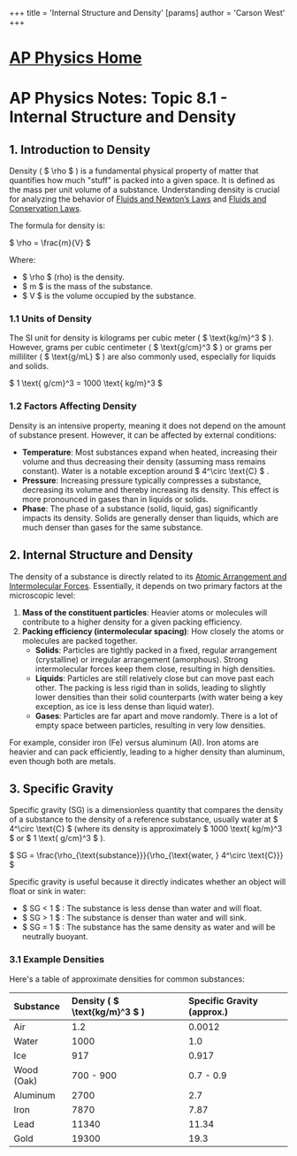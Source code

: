 +++
 title = 'Internal Structure and Density'
[params]
	author = 'Carson West'
+++
# [AP Physics Home](./../ap-physics-home/)
# AP Physics Notes: Topic 8.1 - Internal Structure and Density

## 1. Introduction to Density

Density ( $ \rho $ ) is a fundamental physical property of matter that quantifies how much "stuff" is packed into a given space. It is defined as the mass per unit volume of a substance. Understanding density is crucial for analyzing the behavior of [Fluids and Newton’s Laws](./../fluids-and-newton’s-laws/) and [Fluids and Conservation Laws](./../fluids-and-conservation-laws/).

The formula for density is:

 $ 
\rho = \frac{m}{V}
 $ 

Where:
*    $ \rho $  (rho) is the density.
*    $ m $  is the mass of the substance.
*    $ V $  is the volume occupied by the substance.

### 1.1 Units of Density

The SI unit for density is kilograms per cubic meter ( $ \text{kg/m}^3 $ ). However, grams per cubic centimeter ( $ \text{g/cm}^3 $ ) or grams per milliliter ( $ \text{g/mL} $ ) are also commonly used, especially for liquids and solids.

 $ 
1 \text{ g/cm}^3 = 1000 \text{ kg/m}^3
 $ 

### 1.2 Factors Affecting Density

Density is an intensive property, meaning it does not depend on the amount of substance present. However, it can be affected by external conditions:

*   **Temperature**: Most substances expand when heated, increasing their volume and thus decreasing their density (assuming mass remains constant). Water is a notable exception around  $ 4^\circ \text{C} $ .
*   **Pressure**: Increasing pressure typically compresses a substance, decreasing its volume and thereby increasing its density. This effect is more pronounced in gases than in liquids or solids.
*   **Phase**: The phase of a substance (solid, liquid, gas) significantly impacts its density. Solids are generally denser than liquids, which are much denser than gases for the same substance.

## 2. Internal Structure and Density

The density of a substance is directly related to its [Atomic Arrangement and Intermolecular Forces](./../atomic-arrangement-and-intermolecular-forces/).
Essentially, it depends on two primary factors at the microscopic level:

1.  **Mass of the constituent particles**: Heavier atoms or molecules will contribute to a higher density for a given packing efficiency.
2.  **Packing efficiency (intermolecular spacing)**: How closely the atoms or molecules are packed together.
    *   **Solids**: Particles are tightly packed in a fixed, regular arrangement (crystalline) or irregular arrangement (amorphous). Strong intermolecular forces keep them close, resulting in high densities.
    *   **Liquids**: Particles are still relatively close but can move past each other. The packing is less rigid than in solids, leading to slightly lower densities than their solid counterparts (with water being a key exception, as ice is less dense than liquid water).
    *   **Gases**: Particles are far apart and move randomly. There is a lot of empty space between particles, resulting in very low densities.

For example, consider iron (Fe) versus aluminum (Al). Iron atoms are heavier and can pack efficiently, leading to a higher density than aluminum, even though both are metals.

## 3. Specific Gravity

Specific gravity (SG) is a dimensionless quantity that compares the density of a substance to the density of a reference substance, usually water at  $ 4^\circ \text{C} $  (where its density is approximately  $ 1000 \text{ kg/m}^3 $  or  $ 1 \text{ g/cm}^3 $ ).

 $ 
SG = \frac{\rho_{\text{substance}}}{\rho_{\text{water, } 4^\circ \text{C}}}
 $ 

Specific gravity is useful because it directly indicates whether an object will float or sink in water:
*    $ SG < 1 $ : The substance is less dense than water and will float.
*    $ SG > 1 $ : The substance is denser than water and will sink.
*    $ SG = 1 $ : The substance has the same density as water and will be neutrally buoyant.

### 3.1 Example Densities

Here's a table of approximate densities for common substances:

| Substance  | Density ( $ \text{kg/m}^3 $ ) | Specific Gravity (approx.) |
| :--------- | :------------------------ | :------------------------- |
| Air        | 1.2                       | 0.0012                     |
| Water      | 1000                      | 1.0                        |
| Ice        | 917                       | 0.917                      |
| Wood (Oak) | 700 - 900                 | 0.7 - 0.9                  |
| Aluminum   | 2700                      | 2.7                        |
| Iron       | 7870                      | 7.87                       |
| Lead       | 11340                     | 11.34                      |
| Gold       | 19300                     | 19.3                       |